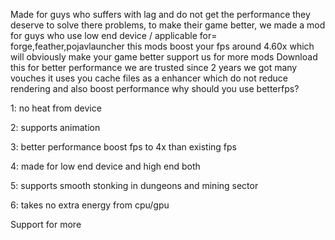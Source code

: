 Made for guys who suffers with lag and do not get the performance they deserve to solve there problems, to make their game better, we made a mod for guys who use low end device / applicable for= forge,feather,pojavlauncher this mods boost your fps around 4.60x which will obviously make your game better support us for more mods Download this for better performance we are trusted since 2 years we got many vouches it uses you cache files as a enhancer which do not reduce rendering and also boost performance why should you use betterfps?

1: no heat from device

2: supports animation

3: better performance boost fps to 4x than existing fps

4: made for low end device and high end both

5: supports smooth stonking in dungeons and mining sector

6: takes no extra energy from cpu/gpu

Support for more
